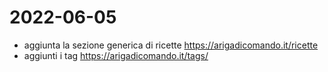 # 2022-06-05

- aggiunta la sezione generica di ricette <https://arigadicomando.it/ricette>
- aggiunti i tag <https://arigadicomando.it/tags/>

